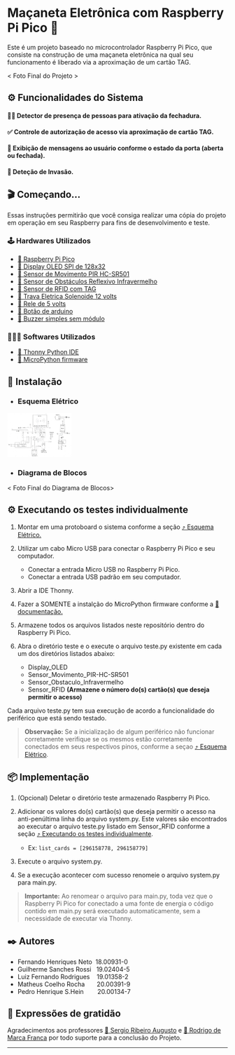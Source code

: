 <h1>Maçaneta Eletrônica com Raspberry Pi Pico 🍓</h1>

Este é um projeto baseado no microcontrolador Raspberry Pi Pico, que consiste na construção de uma maçaneta eletrônica na qual seu funcionamento é liberado via a aproximação de um cartão TAG.

< Foto Final do Projeto >

<h2>⚙️ Funcionalidades do Sistema </h2>

<h4>🕺🏼 Detector de presença de pessoas para ativação da fechadura. </h4>
<h4>✅ Controle de autorização de acesso via aproximação de cartão TAG. </h4>
<h4>🚪 Exibição de mensagens ao usuário conforme o estado da porta (aberta ou fechada).</h4>
<h4>🚨 Deteção de Invasão.</h4>

<h2>🎬 Começando...</h2>

Essas instruções permitirão que você consiga realizar uma cópia do projeto em operação em seu Raspberry para fins de desenvolvimento e teste.

<h3>🕹️ Hardwares Utilizados</h3>

 * [🔗 Raspberry Pi Pico](https://www.amazon.com.br/LANDZO-Raspberry-Pi-Pico/dp/B08VNR5RLF)
 * [🔗 Display OLED SPI de 128x32]()
 * [🔗 Sensor de Movimento PIR HC-SR501](https://www.robocore.net/sensor-ambiente/sensor-de-presenca-pir-hc-sr501)
 * [🔗 Sensor de Obstáculos Reflexivo Infravermelho](https://www.eletrogate.com/sensor-de-obstaculo-reflexivo-infravermelho)
 * [🔗 Sensor de RFID com TAG](https://curtocircuito.com.br/kit-rfid-rc522.html)
 * [🔗 Trava Eletrica Solenoide 12 volts](https://produto.mercadolivre.com.br/MLB-2187293250-mini-trava-eletrica-solenoide-12v-arduino-raspberry-_JM?quantity=1)
 * [🔗 Rele de 5 volts]()
 * [🔗 Botão de arduino](https://arduinoeeletronica.com.br/produto/botao-microchave-push-button-4-pinos/)
 * [🔗 Buzzer simples sem módulo](https://www.acheicomponentes.com.br/circuitos-integrados/buzzer-piezo-ps1240p02bt-4khz-s-oscilador?parceiro=3811)

<h3>🧑🏻‍💻 Softwares Utilizados</h3>

 * [🔗 Thonny Python IDE](https://thonny.org/)
 * [🔗 MicroPython firmware](https://docs.micropython.org/en/latest/)


<h2>🚀 Instalação</h2>

<ul>
  <li><h3 id="secao-esquema-eletrico">Esquema Elétrico</h3></li>
</ul>

<img src="./teste/EsquemaEletrico.jpeg" alt="Esquema Eletrico" style="max-height: 100px;">

<ul>
  <li><h3>Diagrama de Blocos</h3></li>
</ul>


< Foto Final do Diagrama de Blocos>

<h2 id="secao-testes">⚙️ Executando os testes individualmente</h2>

1. Montar em uma protoboard o sistema conforme a seção <a href="#secao-esquema-eletrico">⤴️ Esquema Elétrico.</a>

2. Utilizar um cabo Micro USB para conectar o Raspberry Pi Pico e seu computador.
    - Conectar a entrada Micro USB no Raspberry Pi Pico.
    - Conectar a entrada USB padrão em seu computador.

3. Abrir a IDE Thonny.
    
4. Fazer a SOMENTE a instalção do MicroPython firmware conforme a [🔗 documentação.](https://projects.raspberrypi.org/en/projects/getting-started-with-the-pico/3)

5. Armazene todos os arquivos listados neste repositório dentro do Raspberry Pi Pico.

6. Abra o diretório teste e o execute o arquivo teste.py existente em cada um dos diretórios listados abaixo:
    - Display_OLED
    - Sensor_Movimento_PIR-HC-SR501
    - Sensor_Obstaculo_Infravermelho
    - Sensor_RFID **(Armazene o número do(s) cartão(s) que deseja permitir o acesso)**

Cada arquivo teste.py tem sua execução de acordo a funcionalidade do periférico que está sendo testado.

> **Observação:** Se a inicialização de algum periférico não funcionar corretamente verifique se os mesmos estão corretamente conectados em seus respectivos pinos, conforme a seçao <a href="#secao-esquema-eletrico">⤴️ Esquema Elétrico</a>.

<h2>📦 Implementação</h2>

1. (Opcional) Deletar o diretório teste armazenado Raspberry Pi Pico.

2. Adicionar os valores do(s) cartão(s) que deseja permitir o acesso na anti-penúltima linha do arquivo system.py. 
Este valores são encontrados ao executar o arquivo teste.py listado em Sensor_RFID conforme a seção <a href="#secao-testes">⤴️ Executando os testes individualmente</a>.
    - Ex: ``` list_cards = [296158778, 296158779] ```

2. Execute o arquivo system.py.

3. Se a execução acontecer com sucesso renomeie o arquivo system.py para main.py.

> **Importante:** Ao renomear o arquivo para main.py, toda vez que o Raspberry Pi Pico for conectado a uma fonte de energia o código contido em main.py será executado automaticamente, sem a necessidade de executar via Thonny.


<h2>✒️ Autores</h2>

* Fernando Henriques Neto &nbsp;18.00931-0 
* Guilherme Sanches Rossi &nbsp;&nbsp;19.02404-5 
* Luiz Fernando Rodrigues &nbsp;&nbsp;&nbsp;19.01358-2 
* Matheus Coelho Rocha  &nbsp;&nbsp;&nbsp;&nbsp;&nbsp;&nbsp;20.00391-9 
* Pedro Henrique S.Hein &nbsp;&nbsp;&nbsp;&nbsp;&nbsp;&nbsp;&nbsp;20.00134-7 


<h2>🎁 Expressões de gratidão</h2>

Agradecimentos aos professores [🔗 Sergio Ribeiro Augusto](https://br.linkedin.com/in/sergio-ribeiro-augusto-258a9ba0) e [🔗 Rodrigo de Marca Franca](https://br.linkedin.com/in/rodrigo-frança-847872b1) por todo suporte para a conclusão do Projeto.

---
